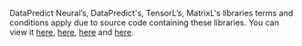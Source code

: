 DataPredict Neural’s, DataPredict's, TensorL’s, MatrixL's libraries terms and conditions apply due to source code containing these libraries. You can view it [here](https://aqwamcreates.github.io/DataPredict-Neural/TermsAndConditions.html), [here](https://aqwamcreates.github.io/DataPredict/TermsAndConditions.html), [here](https://github.com/AqwamCreates/TensorL/blob/main/docs/TermsAndConditions.md) and [here](https://github.com/AqwamCreates/MatrixL/blob/main/docs/TermsAndConditions.md).
